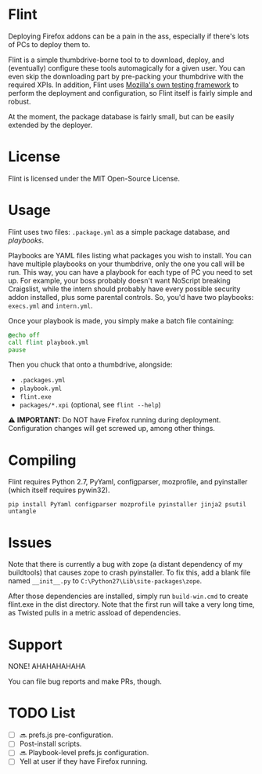 # Flint

Deploying Firefox addons can be a pain in the ass, especially if there's lots of PCs to deploy them to.

Flint is a simple thumbdrive-borne tool to to download, deploy, and (eventually) configure these tools automagically for a given user. You can even skip the downloading part by pre-packing your thumbdrive with the required XPIs.  In addition, Flint uses [Mozilla's own testing framework](http://mozbase.readthedocs.org/en/latest/mozprofile.html) to perform the deployment and configuration, so Flint itself is fairly simple and robust.

At the moment, the package database is fairly small, but can be easily extended by the deployer.

# License

Flint is licensed under the MIT Open-Source License.

# Usage

Flint uses two files: `.package.yml` as a simple package database, and *playbooks*.

Playbooks are YAML files listing what packages you wish to install.  You can have multiple playbooks on your thumbdrive, only the one you call will be run.  This way, you can have a playbook for each type of PC you need to set up.  For example, your boss probably doesn't want NoScript breaking Craigslist, while the intern should probably have every possible security addon installed, plus some parental controls. So, you'd have two playbooks: `execs.yml` and `intern.yml`.

Once your playbook is made, you simply make a batch file containing:

```bat
@echo off
call flint playbook.yml
pause
```

Then you chuck that onto a thumbdrive, alongside:
 * `.packages.yml`
 * `playbook.yml`
 * `flint.exe`
 * `packages/*.xpi` (optional, see `flint --help`)

:warning:  **IMPORTANT:** Do NOT have Firefox running during deployment.  Configuration changes will get screwed up, among other things.

# Compiling

Flint requires Python 2.7, PyYaml, configparser, mozprofile, and pyinstaller (which itself requires pywin32).

```
pip install PyYaml configparser mozprofile pyinstaller jinja2 psutil untangle
```

# Issues
Note that there is currently a bug with zope (a distant dependency of my buildtools) that causes zope to crash pyinstaller.  To fix this, add a blank file named `__init__.py` to `C:\Python27\Lib\site-packages\zope`.

After those dependencies are installed, simply run ```build-win.cmd``` to create flint.exe in the dist directory. Note that the first run will take a very long time, as Twisted pulls in a metric assload of dependencies.

# Support

NONE! AHAHAHAHAHA

You can file bug reports and make PRs, though.

# TODO List

 * [ ] :soon: prefs.js pre-configuration.
 * [ ] Post-install scripts.
 * [ ] :soon: Playbook-level prefs.js configuration.
 * [ ] Yell at user if they have Firefox running.
